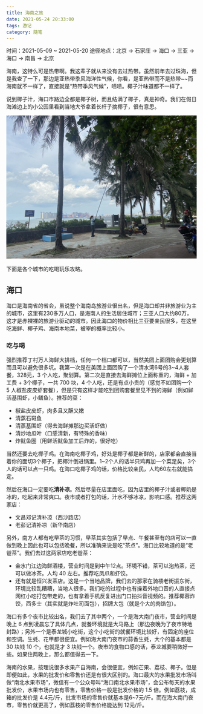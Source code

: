 ```yaml
---
title: 海南之旅
date: 2021-05-24 20:33:00
tags: 游记
category: 随笔
---
```


时间：2021-05-09 ~ 2021-05-20
途径地点：北京 -> 石家庄 -> 海口 -> 三亚 -> 海口 -> 南昌 -> 北京

海南，这特么可是热带啊。我这辈子就从来没有去过热带。虽然前年去过珠海，但是我查了一下，那边是亚热带季风海洋性气候，你看，是亚热带而不是热带~~而海南就不一样了，直接就是“热带季风气候”，啧啧。椰子汁味道都不一样了。

说到椰子汁，海口市路边全都是椰子树，而且结满了椰子，真是神奇。我们在假日海滩边上的小公园里看到当地大爷拿着长杆子摘椰子，很有意思。

<img src="/images/2021/05/yezi.jpeg" style="width: 640px;" />

下面是各个城市的吃喝玩乐攻略。

## 海口

海口是海南省的省会，虽说整个海南岛旅游业很出名，但是海口却并非旅游业为主的城市，这里有230多万人口，是海南人的生活居住城市；三亚人口大约80万，这才是赤裸裸的旅游业驱动的城市。因此海口的物价相比三亚要亲民很多，在这里吃海鲜、椰子鸡、海南本地菜，被宰的概率比较小。

### 吃与喝

强烈推荐丁村万人海鲜大排档，任何一个档口都可以，当然美团上面团购会更划算而且可以避免很多坑。我第一次是在美团上面团购了一个清水湾6号的3~4人套餐，328元，3 个人吃，聚划算。第二次是直接去海鲜摊位上面称重的，海鲜 + 加工费 + 3个椰子，一共 700 块，4 个人吃，还是有点小贵的（感觉不如团购一个 5 人椒盐皮皮虾套餐），但是只有这样才能吃到团购套餐里见不到的海鲜（例如鲜活基围虾，小鳝鱼）。推荐的菜：

+ 椒盐皮皮虾，肉多且又酥又嫩
+ 清蒸石斑鱼
+ 清蒸基围虾（得去海鲜摊那边买活虾做）
+ 清炒地瓜叶（口感清新，有特殊的香味）
+ 炸鱿鱼圈（用鲜活鱿鱼加工后炸的，很好吃）

当然还要去吃椰子鸡。在海南吃椰子鸡，好处是椰子都是新鲜的，店家都会直接当着你的面切3个椰子，把椰汁倒进锅里。1~2个人的话半只鸡再加一个菜足矣，3个人的话可以点一只鸡。在海口吃椰子鸡的话，价格比较亲民，人均60左右就能搞定。

然后在海口一定要吃**清补凉**。然后尽量在店里面吃，因为店里的椰子汁或者椰奶是冰的，吃起来非常爽口。夜市或者打包的话，汁水不够冰凉，影响口感。推荐这两家店：

+ 文昌邓记清补凉（西沙路店）
+ 老彭记清补凉（新华南店）

另外，南方人都有吃早茶的习惯，早茶其实包括了早点、午餐甚至有的店可以一直做到晚上因此也可以包括晚餐，所以准确来说是吃“茶点”。海口比较地道的是“老爸茶”。我们去过这两家店吃老爸茶：

+ 金水门江边海鲜酒楼，营业时间是到中午12点。环境不错，茶可以泡热茶，还可以做冰茶。人均 40 左右。推荐吃凤爪和虾饺。
+ 还有就是恒兴发茶店。这是一个当地品牌，我们去的那家在骑楼老街振东街，环境比较乱糟糟，当地人很多。我们吃的过程中也有操着外地口音的人直接点网红小吃打包带走的，也有拿着手机反复进出门口拍抖音视频的。推荐椰蓉炸饺，西多士（其实就是炸吐司面包），招牌大包（就是个大的肉馅包）。

海口有多个夜市比较出名，我们去了其中两个，一个是海大南门夜市，营业时间是晚上 6 点到凌晨忘了具体几点，就餐环境就是大马路上（那边夜晚为了夜市特地封路）；另外一个是泰龙城小吃街，这个小吃街的就餐环境比较好，有固定的座位和空调。生蚝、花甲都很便宜。例如海大南门夜市的蒜香生蚝，大个的基本都是 30 块钱 10 个，也就是才 3 块钱一个。夜市的食物口感的话，泰龙城要稍微好一些。如果住两晚上，那么都值得去一下。

海南的水果，按理说很多水果产自海南，会很便宜，例如芒果、荔枝、椰子。但是即便如此，水果的批发价和零售价还是有很大区别的。海口最大的水果批发市场叫做“南北水果市场”，微信有一个公众号叫“海口南北水果市场”，会公布每天的水果批发价，水果市场内也有零售，零售价格一般是批发价格的 1.5 倍。例如荔枝，成箱的批发价是 4.4元/斤，批发市场的零售价就基本是6~7元/斤。而在海大南门夜市，零售价就更高了，例如荔枝的零售价格能达到 12元/斤。

##
